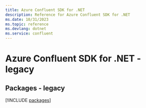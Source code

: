 ```yaml
---
title: Azure Confluent SDK for .NET
description: Reference for Azure Confluent SDK for .NET
ms.date: 10/31/2023
ms.topic: reference
ms.devlang: dotnet
ms.service: confluent
---
```

# Azure Confluent SDK for .NET - legacy
## Packages - legacy
[!INCLUDE [packages](confluent-index.md)]